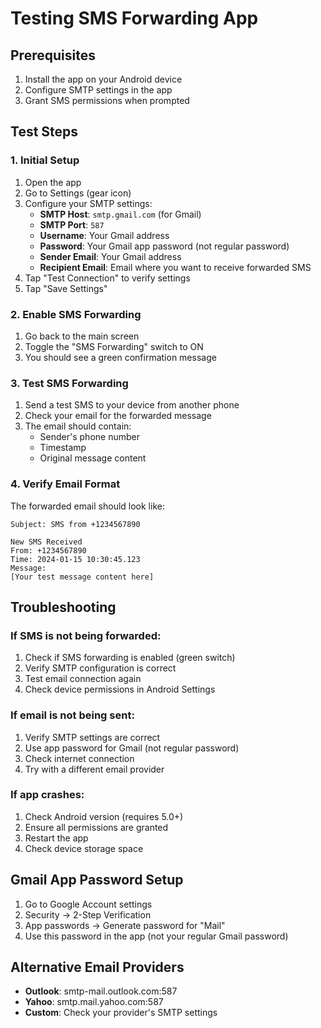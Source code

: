 # Testing SMS Forwarding App

## Prerequisites
1. Install the app on your Android device
2. Configure SMTP settings in the app
3. Grant SMS permissions when prompted

## Test Steps

### 1. Initial Setup
1. Open the app
2. Go to Settings (gear icon)
3. Configure your SMTP settings:
   - **SMTP Host**: `smtp.gmail.com` (for Gmail)
   - **SMTP Port**: `587`
   - **Username**: Your Gmail address
   - **Password**: Your Gmail app password (not regular password)
   - **Sender Email**: Your Gmail address
   - **Recipient Email**: Email where you want to receive forwarded SMS
4. Tap "Test Connection" to verify settings
5. Tap "Save Settings"

### 2. Enable SMS Forwarding
1. Go back to the main screen
2. Toggle the "SMS Forwarding" switch to ON
3. You should see a green confirmation message

### 3. Test SMS Forwarding
1. Send a test SMS to your device from another phone
2. Check your email for the forwarded message
3. The email should contain:
   - Sender's phone number
   - Timestamp
   - Original message content

### 4. Verify Email Format
The forwarded email should look like:
```
Subject: SMS from +1234567890

New SMS Received
From: +1234567890
Time: 2024-01-15 10:30:45.123
Message:
[Your test message content here]
```

## Troubleshooting

### If SMS is not being forwarded:
1. Check if SMS forwarding is enabled (green switch)
2. Verify SMTP configuration is correct
3. Test email connection again
4. Check device permissions in Android Settings

### If email is not being sent:
1. Verify SMTP settings are correct
2. Use app password for Gmail (not regular password)
3. Check internet connection
4. Try with a different email provider

### If app crashes:
1. Check Android version (requires 5.0+)
2. Ensure all permissions are granted
3. Restart the app
4. Check device storage space

## Gmail App Password Setup
1. Go to Google Account settings
2. Security → 2-Step Verification
3. App passwords → Generate password for "Mail"
4. Use this password in the app (not your regular Gmail password)

## Alternative Email Providers
- **Outlook**: smtp-mail.outlook.com:587
- **Yahoo**: smtp.mail.yahoo.com:587
- **Custom**: Check your provider's SMTP settings
